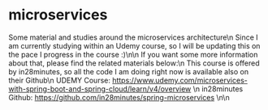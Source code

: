 # microservices
Some material and studies around the microservices architecture\n
Since I am currently studying within an Udemy course, so I will be updating this on the pace I progress in the course :)\n\n
If you want some more information about that, please find the related materials below:\n
This course is offered by in28minutes, so all the code I am doing right now is available also on their Github\n
UDEMY Course: https://www.udemy.com/microservices-with-spring-boot-and-spring-cloud/learn/v4/overview \n
in28minutes Github: https://github.com/in28minutes/spring-microservices \n\n